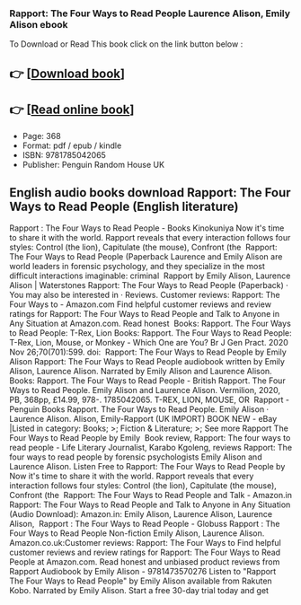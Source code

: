 ### Rapport: The Four Ways to Read People Laurence Alison, Emily Alison ebook

To Download or Read This book click on the link button below :

## 👉  [**[Download book](http://ebooksharez.info/download.php?group=book&from=github.com&id=584360&lnk=1079 "Download book")**]

## 👉  [**[Read online book](http://ebooksharez.info/download.php?group=book&from=github.com&id=584360&lnk=1079 "Read online book")**]


* Page: 368
* Format: pdf / epub / kindle
* ISBN: 9781785042065
* Publisher: Penguin Random House UK



## English audio books download Rapport: The Four Ways to Read People  (English literature)



 Rapport : The Four Ways to Read People  - Books Kinokuniya Now it&#039;s time to share it with the world. Rapport reveals that every interaction follows four styles: Control (the lion), Capitulate (the mouse), Confront (the 
 Rapport: The Four Ways to Read People (Paperback Laurence and Emily Alison are world leaders in forensic psychology, and they specialize in the most difficult interactions imaginable: criminal 
 Rapport by Emily Alison, Laurence Alison | Waterstones Rapport: The Four Ways to Read People (Paperback) · You may also be interested in · Reviews.
 Customer reviews: Rapport: The Four Ways to  - Amazon.com Find helpful customer reviews and review ratings for Rapport: The Four Ways to Read People and Talk to Anyone in Any Situation at Amazon.com. Read honest 
 Books: Rapport. The Four Ways to Read People: T-Rex, Lion Books: Rapport. The Four Ways to Read People: T-Rex, Lion, Mouse, or Monkey - Which One are You? Br J Gen Pract. 2020 Nov 26;70(701):599. doi: 
 Rapport: The Four Ways to Read People by Emily Alison Rapport: The Four Ways to Read People audiobook written by Emily Alison, Laurence Alison. Narrated by Emily Alison and Laurence Alison.
 Books: Rapport. The Four Ways to Read People - British Rapport. The Four Ways to Read People. Emily Alison and Laurence Alison. Vermilion, 2020, PB, 368pp, £14.99, 978-. 1785042065. T-REX, LION, MOUSE, OR 
 Rapport - Penguin Books Rapport. The Four Ways to Read People. Emily Alison · Laurence Alison.
 Alison, Emily-Rapport (UK IMPORT) BOOK NEW  - eBay |Listed in category: Books; &gt;; Fiction &amp; Literature; &gt;; See more Rapport The Four Ways to Read People by Emily 
 Book review, Rapport: The four ways to read people - Life Literary Journalist, Karabo Kgoleng, reviews Rapport: The four ways to read people by forensic psychologists Emily Alison and Laurence Alison.
 Listen Free to Rapport: The Four Ways to Read People by Now it&#039;s time to share it with the world. Rapport reveals that every interaction follows four styles: Control (the lion), Capitulate (the mouse), Confront (the 
 Rapport: The Four Ways to Read People and Talk  - Amazon.in Rapport: The Four Ways to Read People and Talk to Anyone in Any Situation (Audio Download): Amazon.in: Emily Alison, Laurence Alison, Laurence Alison, 
 Rapport : The Four Ways to Read People - Globuss Rapport : The Four Ways to Read People Non-fiction Emily Alison, Laurence Alison.
 Amazon.co.uk:Customer reviews: Rapport: The Four Ways to Find helpful customer reviews and review ratings for Rapport: The Four Ways to Read People at Amazon.com. Read honest and unbiased product reviews from 
 Rapport Audiobook by Emily Alison - 9781473570276 Listen to &quot;Rapport The Four Ways to Read People&quot; by Emily Alison available from Rakuten Kobo. Narrated by Emily Alison. Start a free 30-day trial today and get 





